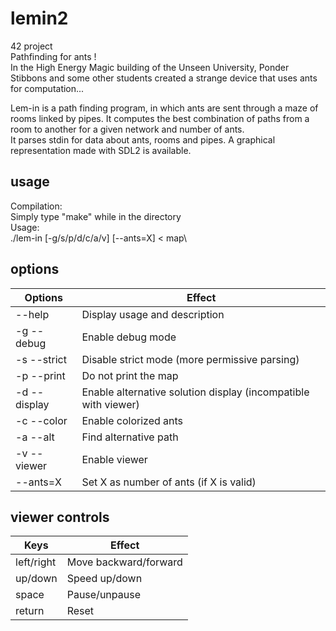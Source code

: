 # lemin2

42 project\
Pathfinding for ants !\
In the High Energy Magic building of the Unseen University, Ponder Stibbons and
 some other students created a strange device that uses ants for computation...

Lem-in is a path finding program, in which ants are sent through a maze of rooms linked by pipes. It computes the best combination of paths from a room to another for a given network and number of ants.\
It parses stdin for data about ants, rooms and pipes.
A graphical representation made with SDL2 is available.

## usage

Compilation:\
Simply type "make" while in the directory\
Usage:\
./lem-in [-g/s/p/d/c/a/v] [--ants=X] < map\

## options

|   Options   |                  Effect                       |
|-------------|-----------------------------------------------|
|--help       | Display usage and description                 |
|-g --debug   | Enable debug mode                             |
|-s --strict  | Disable strict mode (more permissive parsing) |
|-p --print   | Do not print the map                          |
|-d --display | Enable alternative solution display (incompatible with viewer)|
|-c --color   | Enable colorized ants                         |
|-a --alt     | Find alternative path                         |
|-v --viewer  | Enable viewer                                 |
|--ants=X     | Set X as number of ants (if X is valid)       |

## viewer controls

|    Keys     |          Effect       |
|-------------|-----------------------|                  
|left/right   | Move backward/forward |
|up/down      | Speed up/down         |
|space        | Pause/unpause         |
|return       | Reset                 |